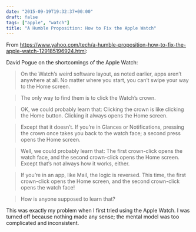 ```yaml
---
date: "2015-09-19T19:32:37+00:00"
draft: false
tags: ["apple", "watch"]
title: "A Humble Proposition: How to Fix the Apple Watch"
---
```

From https://www.yahoo.com/tech/a-humble-proposition-how-to-fix-the-apple-watch-129185196924.html:

David Pogue on the shortcomings of the Apple Watch:

>On the Watch’s weird software layout, as noted earlier, apps aren’t anywhere at all. No matter where you start, you can’t swipe your way to the Home screen.

>The only way to find them is to click the Watch’s crown.

>OK, we could probably learn that: Clicking the crown is like clicking the Home button. Clicking it always opens the Home screen.

>Except that it doesn’t. If you’re in Glances or Notifications, pressing the crown once takes you back to the watch face; a second press opens the Home screen.

>Well, we could probably learn that: The first crown-click opens the watch face, and the second crown-click opens the Home screen.
Except that’s not always how it works, either.

>If you’re in an app, like Mail, the logic is reversed. This time, the first crown-click opens the Home screen, and the second crown-click opens the watch face!

>How is anyone supposed to learn that?

This was exactly my problem when I first tried using the Apple Watch. I was turned off because nothing made any sense; the mental model was too complicated and inconsistent.
